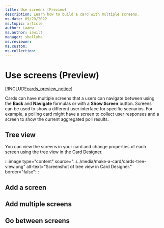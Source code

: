 ```yaml
---
title: Use screens (Preview)
description: Learn how to build a card with multiple screens.
ms.date: 09/20/2022
ms.topic: article
author: iaanw
ms.author: iawilt
manager: shellyha
ms.reviewer: 
ms.custom: 
ms.collection: 
---
```


# Use screens (Preview)

[!INCLUDE[cards_preview_notice](../../includes/preview-include.md)]

Cards can have multiple screens that a users can navigate between using the **Back** and **Navigate** formulas or with a **Show Screen** button. Screens can be used to show a different user interface for specific scenarios. For example, a polling card might have a screen to collect user responses and a screen to show the current aggregated poll results.

## Tree view

You can view the screens in your card and change properties of each screen using the tree view in the Card Designer.

   :::image type="content" source="../../media/make-a-card/cards-tree-view.png" alt-text="Screenshot of tree view in Card Designer." border="false":::

## Add a screen

## Add multiple screens

## Go between screens

